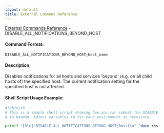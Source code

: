 ```yaml
---
layout: default
title: External Command Reference
---
```


<!--
************************************************
* AUTO GENERATED PAGE - USE ./update SCRIPT
************************************************
-->

<span class="glyphicon glyphicon-arrow-up"></span><a href="index.html"> External Commands Reference</a> - DISABLE_ALL_NOTIFICATIONS_BEYOND_HOST<br>

#### Command Format:

`DISABLE_ALL_NOTIFICATIONS_BEYOND_HOST;host_name`

#### Description:

Disables notifications for all hosts and services 'beyond' (e.g. on all child hosts of) the specified host. The current notification setting for the specified host is not affected.

#### Shell Script Usage Example:

```sh
#!/bin/sh
# This is a sample shell script showing how you can submit the DISABLE_ALL_NOTIFICATIONS_BEYOND_HOST command
# to Naemon. Adjust variables to fit your environment as necessary.

printf "[%lu] DISABLE_ALL_NOTIFICATIONS_BEYOND_HOST;host1\n" `date +%s` > /var/lib/naemon/naemon.cmd
```
